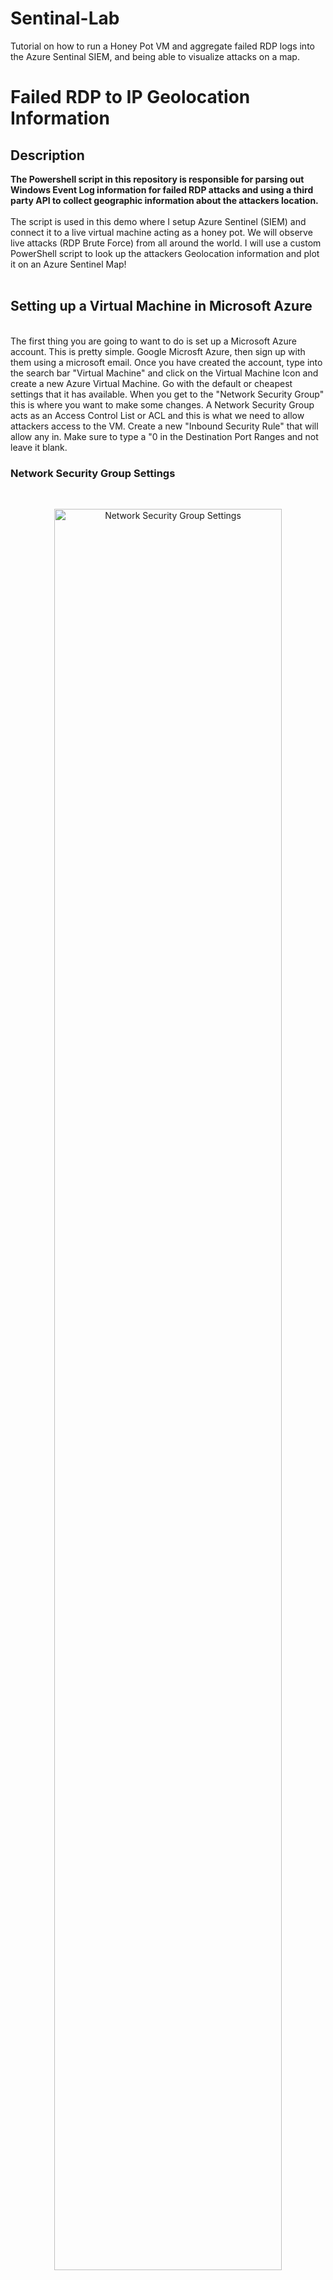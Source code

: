 # Sentinal-Lab
Tutorial on how to run a Honey Pot VM and aggregate failed RDP logs into the Azure Sentinal SIEM, and being able to visualize attacks on a map.

<h1>Failed RDP to IP Geolocation Information</h1>



<h2>Description</h2>
<b>The Powershell script in this repository is responsible for parsing out Windows Event Log information for failed RDP attacks and using a third party API to collect geographic information about the attackers location.
</b>
<br />
<br />
The script is used in this demo where I setup Azure Sentinel (SIEM) and connect it to a live virtual machine acting as a honey pot.
We will observe live attacks (RDP Brute Force) from all around the world. I will use a custom PowerShell script to
look up the attackers Geolocation information and plot it on an Azure Sentinel Map!
<br />
<br />


<h2>Setting up a Virtual Machine in Microsoft Azure</h2>
<br />
The first thing you are going to want to do is set up a Microsoft Azure account. This is pretty simple. Google Microsft Azure, then sign up with them using a microsoft email. Once you have created the account, type into the search bar "Virtual Machine" and click on the Virtual Machine Icon and create a new Azure Virtual Machine. Go with the default or cheapest settings that it has available. When you get to the "Network Security Group" this is where you want to make some changes. A Network Security Group acts as an Access Control List or ACL and this is what we need to allow attackers access to the VM. Create a new "Inbound Security Rule" that will allow any in. Make sure to type a "0 in the Destination Port Ranges and not leave it blank.

<h3>Network Security Group Settings </h2>

<br />

<p align="center">
<img src="https://imgur.com/ldn4cKT.png" height="85%" width="85%" alt="Network Security Group Settings"/>
</p>

<br />

<h2>Setting up Log Analytics Workspace</h2>
<br />
Once the VM is set up, search "Log Analytics Workspace" and create a new one. Add it to your current resource group and create it. Next, search "Azure Sentinal" and enable it to allow the SIEM to collect logs and analyze them. It will ask you if you want what you want to log, and you only want "Servers" to be on, turn off "SQL Servers". Once that's done, navigate back the "Log Analytics Workspace" and select the one you created. Go to Virtual Machines within that LAW and select your VM and Connect it to your LAW. 

<h2>Accessing the VM</h2>
<br />
Open up RDP and type in the public IP Address that has been assigned to your VM and authenticate into it. Navigate to "Windows Defender Firewall" and go to advanced settings. Turn off the Firewall for your Domain Profile, Private Profile, and Public Profile. 
<br />
<br />


<p align="center">
<img src="https://imgur.com/X3qzsXS.png" height="85%" width="85%" alt="Firewall Settings"/>
</p>
<br />

*This will allow attackers to remote into your VM and attempt to authenticate. Also, go ahead and disconnect from the VM and attempt to authenticate with bogus credentials so that the VM can build up some failed login attempts for Event Viewer to log.
<br />



<h2>Languages Used</h2>

<p align="center">
<img src="https://imgur.com/iZjOmRr.png" height="85%" width="85%" alt="RDP event fail logs to iP Geographic information"/>
</p>

<br />
<br />
<br />

<h2>Custom logs being output with geodata</h2>

<p align="center">
<img src="https://imgur.com/jrf3M2u.png" height="85%" width="85%" alt="Image Analysis Dataflow"/>
</p>

<br />
<br />


<h2>Languages Used</h2>

- <b>PowerShell:</b> Extract RDP failed logon logs from Windows Event Viewer 

<h2>Utilities Used</h2>

- <b>ipgeolocation.io:</b> IP Address to Geolocation API. Create an account in [IP Geolocation](https://ipgeolocation.io/). This will allow you to have an API key that you will need to swap out for mine in the [Powershell Script](Security_Log_Exporter.ps1) in my repository. Open up Power Shell in the VM (make sure you are in the VM) and run that script. What this will do is extract all of the failed login attempts and store them in explorer. If you have trouble locating it. Win + R and type in "C:\programdata\failed_rdp.log" and that will bring you to the file.

<h2>How do we get these logs to move over to Azure LAWs?</h2>
<br />

Copy the data that is located in the "failed_rdp_log" and copy that data to a new notepad or equivalent and save it (make sure you set the view to "status bar"). So next we are going to go back to Azure and navigate to the LAW that was created. Once you are there, go to "Tables" located on the left hand side and create a new "MMA-based" table. Follow the screenshots for how you are going to want to input the data. In the "Record Delimiter" part you should see the data that you copied over to that file you just created. Keep in mind that if you used a different file name then use that instead of what mine is.

<br /"
<br /"

<p align="center">
<img src="https://imgur.com/HajCAHQ.png" height="85%" width="85%" alt="Custom Log Examle File"/>
</p>

<br />
<br />

<p align="center">
<img src="https://imgur.com/lHCfzUa.png" height="85%" width="85%" alt="Custom Log file path"/>
</p>

<br />
<br />

Name it something like "FAILED_RDP_LOG_CR" and then go ahead and create it when you get to the end.

<br />
<br />

<h2>Actually seeing some results start to happen</h2>

<br />
<br />

Now go ahead and go to "Logs" within your LAW once you created the custom log. I'll attach a screenshot of what the query will be in KQL but here is the [script](https://github.com/Lars-Berggren/Sentinal-Lab/blob/main/KQL%20Script) or just go find it in the repository named "KQL Script". Once you run that you will see something like this:

<br />
<br />

<p align="center">
<img src="https://imgur.com/etuG0Ti.png" height="85%" width="85%" alt="KQL Script"/>
</p>

<br />
<br />

See now we're getting somewhere. Notice the highlighted portion has pulled out the longitude, latitude, country, etc. What this did is teach Sentinal what to look for when we go to create a "Worksheet" in Sentinal that will give us our data points on a map. Machine learning is kinda cool, right? 

<br />
<br />

<H2>Final Steps in Sentinal</H2>

<br />
<br />

Okay now that we've done all that, go ahead and go back to Azure Sentinal and select your LAW. Click on "Workbooks" and add a new workbook. Click "edit" and then "edit" again on the new work book. Use this [script]()

<br />
<br />



<br />
<br />

<h2>World map of incoming attacks after 24 hours (built custom logs including geodata)</h2>

<p align="center">
<img src="https://imgur.com/xn9KXwd.png" height="85%" width="85%" alt="Image Analysis Dataflow"/>
</p>
